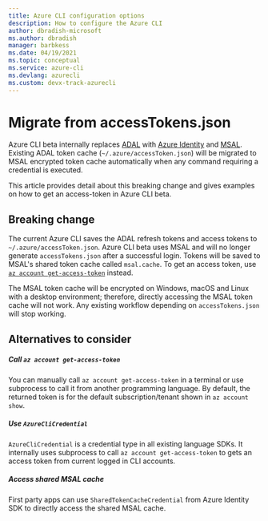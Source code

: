 ```yaml
---
title: Azure CLI configuration options
description: How to configure the Azure CLI
author: dbradish-microsoft
ms.author: dbradish
manager: barbkess
ms.date: 04/19/2021 
ms.topic: conceptual
ms.service: azure-cli
ms.devlang: azurecli
ms.custom: devx-track-azurecli
---
```

# Migrate from accessTokens.json

Azure CLI beta internally replaces [ADAL](https://github.com/AzureAD/azure-activedirectory-library-for-python) with [Azure Identity](https://github.com/Azure/azure-sdk-for-python/tree/master/sdk/identity/azure-identity) and [MSAL](https://github.com/AzureAD/microsoft-authentication-library-for-python). Existing ADAL token cache (`~/.azure/accessToken.json`) will be migrated to MSAL encrypted token cache automatically when any command requiring a credential is executed.

This article provides detail about this breaking change and gives examples on how to get an access-token in Azure CLI beta.

## Breaking change

The current Azure CLI saves the ADAL refresh tokens and access tokens to `~/.azure/accessToken.json`. Azure CLI beta uses MSAL and will no longer generate `accessTokens.json` after a successful login.  Tokens will be saved to MSAL's shared token cache called `msal.cache`.  To get an access token, use [`az account get-access-token`](https://docs.microsoft.com/cli/azure/account#az_account_get_access_token) instead. 

The MSAL token cache will be encrypted on Windows, macOS and Linux with a desktop environment; therefore, directly accessing the MSAL token cache will not work. Any existing workflow depending on `accessTokens.json` will stop working.

## Alternatives to consider

##### Call `az account get-access-token`

You can manually call `az account get-access-token` in a terminal or use subprocess to call it from another programming language. By default, the returned token is for the default subscription/tenant shown in `az account show`.

##### Use `AzureCliCredential`

`AzureCliCredential` is a credential type in all existing language SDKs. It internally uses subprocess to call `az account get-access-token` to gets an access token from current logged in CLI accounts. 

##### Access shared MSAL cache

First party apps can use `SharedTokenCacheCredential` from Azure Identity SDK to directly access the shared MSAL cache.

